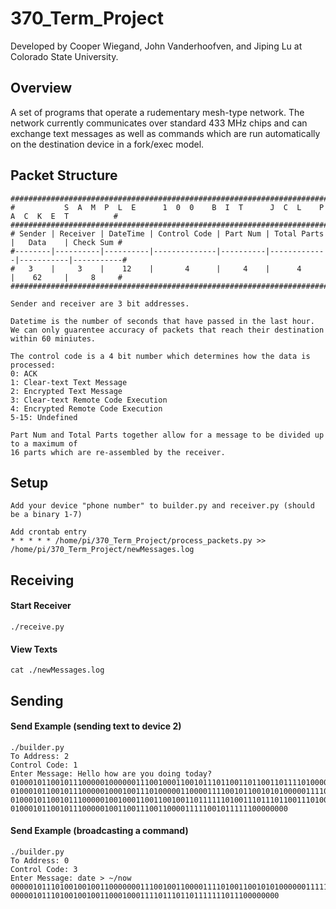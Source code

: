 # 370_Term_Project

 Developed by Cooper Wiegand, John Vanderhoofven, and Jiping Lu at Colorado State University. 

## Overview ##
A set of programs that operate a rudementary mesh-type network. The network currently communicates over standard 433 MHz chips and can exchange text messages as well as commands which are run automatically on the destination device in a fork/exec model.

## Packet Structure ##
```
################################################################################################
#           S  A  M  P  L  E      1  0  0    B  I  T      J  C  L    P  A  C  K  E  T          #
################################################################################################
# Sender | Receiver | DateTime | Control Code | Part Num | Total Parts |   Data    | Check Sum #
#--------|----------|----------|--------------|----------|-------------|-----------|-----------#
#   3    |     3    |    12    |       4      |     4    |      4      |    62     |     8     #
################################################################################################

Sender and receiver are 3 bit addresses.

Datetime is the number of seconds that have passed in the last hour.
We can only guarentee accuracy of packets that reach their destination within 60 miniutes.

The control code is a 4 bit number which determines how the data is processed:
0: ACK
1: Clear-text Text Message
2: Encrypted Text Message
3: Clear-text Remote Code Execution
4: Encrypted Remote Code Execution
5-15: Undefined

Part Num and Total Parts together allow for a message to be divided up to a maximum of 
16 parts which are re-assembled by the receiver.
```

## Setup ##
```
Add your device "phone number" to builder.py and receiver.py (should be a binary 1-7)

Add crontab entry
* * * * * /home/pi/370_Term_Project/process_packets.py >> /home/pi/370_Term_Project/newMessages.log
```

## Receiving ##

#### Start Receiver ####
```
./receive.py
```

#### View Texts ####
```
cat ./newMessages.log
```

## Sending ##

#### Send Example (sending text to device 2) ####
```
./builder.py 
To Address: 2
Control Code: 1
Enter Message: Hello how are you doing today?
0100010110010111000001000000111001000110010111011001101100110111101000001101000110111111101100000000
0100010110010111000001000100111010000011000011110010110010101000001111001110111111101010100000000000
0100010110010111000001001000110011001001101111110100111011101100111010000011101001101111110000000000
01000101100101110000010011001110011000011111001011111100000000
```

#### Send Example (broadcasting a command) ####
```
./builder.py 
To Address: 0
Control Code: 3
Enter Message: date > ~/now
0000010111010010010011000000011100100110000111101001100101010000001111100100000111111001011100000000
000001011101001001001100010001111011101101111111011100000000
```
